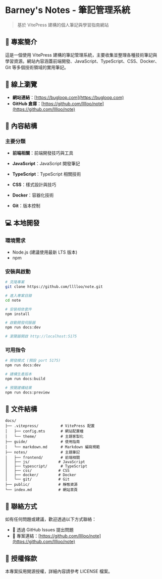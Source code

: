 # Barney's Notes - 筆記管理系統

> 基於 VitePress 建構的個人筆記與學習指南網站

## 📖 專案簡介

這是一個使用 VitePress 建構的筆記管理系統，主要收集並整理各種技術筆記與學習資源。網站內容涵蓋前端開發、JavaScript、TypeScript、CSS、Docker、Git 等多個技術領域的實用筆記。

## 🚀 線上瀏覽

- **網站連結**：[https://bugloop.com](https://bugloop.com)
- **GitHub 倉庫**：[https://github.com/lllloo/note](https://github.com/lllloo/note)

## 📁 內容結構

### 主要分類

- **前端相關**：前端開發技巧與工具

- **JavaScript**：JavaScript 開發筆記

- **TypeScript**：TypeScript 相關技術

- **CSS**：樣式設計與技巧

- **Docker**：容器化技術

- **Git**：版本控制

## 💻 本地開發

### 環境需求

- Node.js (建議使用最新 LTS 版本)
- npm

### 安裝與啟動

```bash
# 克隆專案
git clone https://github.com/lllloo/note.git

# 進入專案目錄
cd note

# 安裝相依套件
npm install

# 啟動開發伺服器
npm run docs:dev

# 瀏覽器開啟 http://localhost:5175
```

### 可用指令

```bash
# 開發模式 (預設 port 5175)
npm run docs:dev

# 建構生產版本
npm run docs:build

# 預覽建構結果
npm run docs:preview
```

## 📝 文件結構

```
docs/
├── .vitepress/          # VitePress 配置
│   ├── config.mts       # 網站配置檔
│   └── theme/           # 主題客製化
├── guide/               # 使用指南
│   └── markdown.md      # Markdown 編寫規範
├── notes/               # 主題筆記
│   ├── frontend/        # 前端相關
│   ├── js/             # JavaScript
│   ├── typescript/      # TypeScript
│   ├── css/            # CSS
│   ├── docker/         # Docker
│   └── git/            # Git
├── public/             # 靜態資源
└── index.md            # 網站首頁
```

## 📧 聯絡方式

如有任何問題或建議，歡迎透過以下方式聯絡：

- 📧 透過 GitHub Issues 提出問題
- 🔗 專案連結：[https://github.com/lllloo/note](https://github.com/lllloo/note)

## 📄 授權條款

本專案採用開源授權，詳細內容請參考 LICENSE 檔案。
